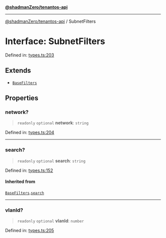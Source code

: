 [**@shadmanZero/tenantos-api**](../README.md)

***

[@shadmanZero/tenantos-api](../globals.md) / SubnetFilters

# Interface: SubnetFilters

Defined in: [types.ts:203](https://github.com/shadmanZero/tenantos-api/blob/1519ecac4035082956b06ca1cf266b8ad4cc7904/src/types.ts#L203)

## Extends

- [`BaseFilters`](BaseFilters.md)

## Properties

### network?

> `readonly` `optional` **network**: `string`

Defined in: [types.ts:204](https://github.com/shadmanZero/tenantos-api/blob/1519ecac4035082956b06ca1cf266b8ad4cc7904/src/types.ts#L204)

***

### search?

> `readonly` `optional` **search**: `string`

Defined in: [types.ts:152](https://github.com/shadmanZero/tenantos-api/blob/1519ecac4035082956b06ca1cf266b8ad4cc7904/src/types.ts#L152)

#### Inherited from

[`BaseFilters`](BaseFilters.md).[`search`](BaseFilters.md#search)

***

### vlanId?

> `readonly` `optional` **vlanId**: `number`

Defined in: [types.ts:205](https://github.com/shadmanZero/tenantos-api/blob/1519ecac4035082956b06ca1cf266b8ad4cc7904/src/types.ts#L205)
